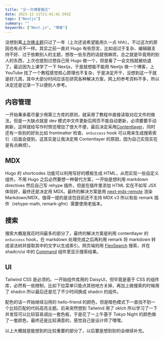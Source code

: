 ```yaml
---
title: "又一次博客搬迁"
date: 2023-12-11T21:41:42.593Z
tags: ["Nextjs"]
summary: ""
keywords: ["Next.js", "博客"]
---
```


没想到离[上次换主题](/zh/post/switch-to-hello-friend)只过了一年（上次还说希望能用久一点 hhh）。不过这次的原因也有点不一样。其实之前一直对 Hugo 有些怨言，比如说过于复杂、编辑器支持不好、过于依赖别人的主题，想改一些东西的话就很麻烦，总之就是毕竟用的别人的东西，上次也提到过想自己用 Hugo 做一个，但是看了一会文档就被劝退了。最近因为上课学了一下 Nextjs，于是就想能不能用 Nextjs 做一个博客，上 YouTube 找了一个教程感觉核心原理也不复杂，于是决定开干，没想到这一干就是好几周，其中大部分时间应该在研究各种解决方案，网上的参考资料不多，所以决定还是记录一下以便别人参考。

## 内容管理

一开始秉承着尽量少用第三方库的原则，就采用了教程中直接读取对应文件的做法，但是一大缺点就是 dev 模式中文件更新后网页不能自动更新，必须要要手动刷新，这样就给写作时预览增加了很大不便，最后决定采用[Contentlayer](https://contentlayer.dev/)，同时还有一些别的好处比如 frontmatter 检查、`onSuccess` hook 可以用来生成搜索索引（后面会提到，这其实是让我决定用 Contentlayer 的原因，因为自己实现实在是有点麻烦）。

## MDX

Hugo 的 shortcodes 功能可以利用写好的模板生成 HTML，从而实现一些自定义组件。不用 Hugo 之后必然要想一种替代方案，一开始是想利用 markdown directives 然后自己写 rehype 插件，但是在插件里添加 HTML 实在不如写 JSX 体验好，最终还是决定用 MDX。最终的解决方案是用 [next-mdx-remote](https://github.com/hashicorp/next-mdx-remote) 渲染 Markdown/MDX，值得一提的是该包目前还不支持 MDX v3 所以有些 remark 插件（rehype-math, remark-gfm）需要使用老版本。

## 搜索

搜索大概是我花时间最多的部分了，最终的解决方案是利用 contentlayer 的 `onSuccess` hook，在 markdown 处理完成之后再利用 remark 将 markdown 转成语法树并提取其中的文字以生成索引。网页端则用 [FlexSearch](https://github.com/nextapps-de/flexsearch) 搜索，并在 shadcn/ui 中的 [Command](https://ui.shadcn.com/docs/components/command) 组件里显示搜索结果。

## UI

Tailwind CSS 是必须的。一开始组件库用的 DaisyUI，但毕竟是基于 CSS 的组件库，必然有一些限制，比如下拉菜单只能点其他地方关掉，再加上做搜索的时候用了 shadcn 所以最后还是花了不少时间换成 shadcn 的组件。

配色的话一开始继续沿用的 hello-friend 的颜色，但是暗色模式下一直找不到一个比较匹配的代码高亮主题。后来突然想到 Tailwind 用了 oklch 所以学习了一下并发现可以比较容易调出一套色板，于是花了一上午基于 Tokyo Night 的颜色做了一套颜色，最终还是比较满意的，感觉自己是设计师了嘿嘿。

以上大概就是能想到的比较重要的部分了，以后要是想到别的会继续补充。
